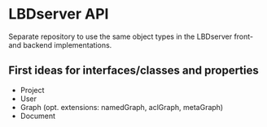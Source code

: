 # LBDserver API
Separate repository to use the same object types in the LBDserver front- and backend implementations.

## First ideas for interfaces/classes and properties
* Project
* User
* Graph (opt. extensions: namedGraph, aclGraph, metaGraph)
* Document